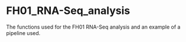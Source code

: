 # FH01_RNA-Seq_analysis

The functions used for the FH01 RNA-Seq analysis and an example of a pipeline used.

